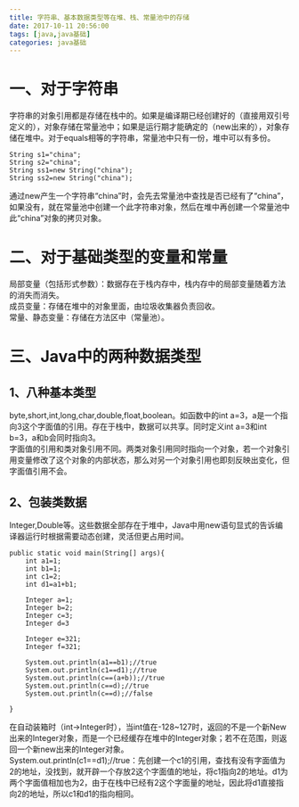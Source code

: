 ```yaml
---
title: 字符串、基本数据类型等在堆、栈、常量池中的存储  
date: 2017-10-11 20:56:00  
tags: [java,java基础]    
categories: java基础  
---
```

# 一、对于字符串
字符串的对象引用都是存储在栈中的。如果是编译期已经创建好的（直接用双引号定义的），对象存储在常量池中；如果是运行期才能确定的（new出来的），对象存储在堆中。对于equals相等的字符串，常量池中只有一份，堆中可以有多份。  
```
String s1="china";
String s2="china";
String ss1=new String("china");
String ss2=new String("china");
```
通过new产生一个字符串“china”时，会先去常量池中查找是否已经有了“china”，如果没有，就在常量池中创建一个此字符串对象，然后在堆中再创建一个常量池中此“china”对象的拷贝对象。  

# 二、对于基础类型的变量和常量
局部变量（包括形式参数）：数据存在于栈内存中，栈内存中的局部变量随着方法的消失而消失。  
成员变量：存储在堆中的对象里面，由垃圾收集器负责回收。  
常量、静态变量：存储在方法区中（常量池）。  

# 三、Java中的两种数据类型
## 1、八种基本类型
byte,short,int,long,char,double,float,boolean。如函数中的int a=3，a是一个指向3这个字面值的引用。存在于栈中，数据可以共享。同时定义int a=3和int b=3，a和b会同时指向3。  
字面值的引用和类对象引用不同。两类对象引用同时指向一个对象，若一个对象引用变量修改了这个对象的内部状态，那么对另一个对象引用也即刻反映出变化，但字面值引用不会。  
## 2、包装类数据
Integer,Double等。这些数据全部存在于堆中，Java中用new语句显式的告诉编译器运行时根据需要动态创建，灵活但更占用时间。  
```
public static void main(String[] args){
    int a1=1;
    int b1=1;
    int c1=2;
    int d1=a1+b1;
    
    Integer a=1;
    Integer b=2;
    Integer c=3;
    Integer d=3
    
    Integer e=321;
    Integer f=321;
    
    System.out.println(a1==b1);//true
    System.out.println(c1==d1);//true
    System.out.println(c==(a+b));//true
    System.out.println(c==d);//true
    System.out.println(c==d);//false
    
}
```
在自动装箱时（int->Integer时），当int值在-128~127时，返回的不是一个新New出来的Integer对象，而是一个已经缓存在堆中的Integer对象；若不在范围，则返回一个新new出来的Integer对象。  
System.out.println(c1==d1);//true：先创建一个c1的引用，查找有没有字面值为2的地址，没找到，就开辟一个存放2这个字面值的地址，将c1指向2的地址。d1为两个字面值相加也为2，由于在栈中已经有2这个字面量的地址，因此将d1直接指向2的地址，所以c1和d1的指向相同。  
